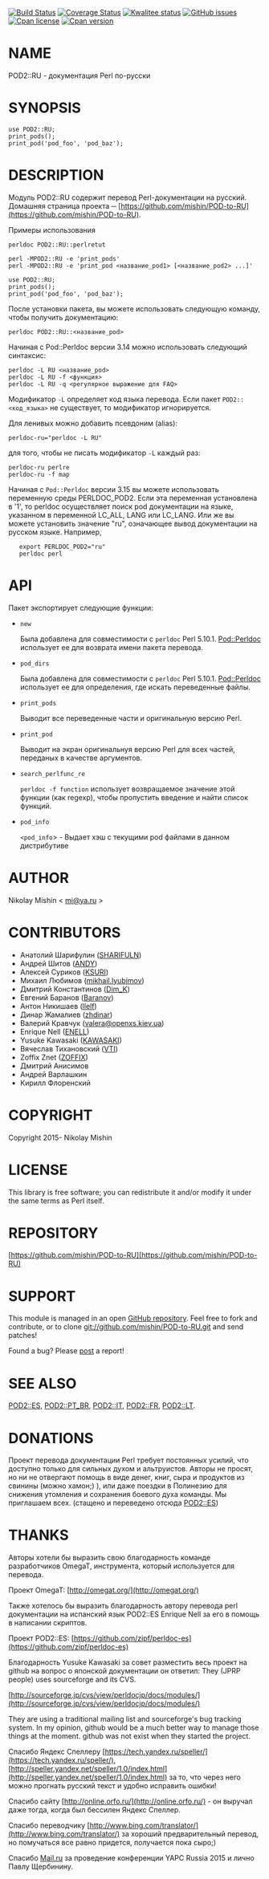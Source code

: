 [![Build Status](https://travis-ci.org/mishin/POD-to-RU.svg?branch=master)](https://travis-ci.org/mishin/POD-to-RU)
[![Coverage Status](https://coveralls.io/repos/mishin/POD-to-RU/badge.png?branch=master)](https://coveralls.io/r/mishin/POD-to-RU?branch=master)
[![Kwalitee status](http://cpants.cpanauthors.org/dist/POD2-RU.png)](http://cpants.charsbar.org/dist/overview/POD2-RU)
[![GitHub issues](https://img.shields.io/github/issues/mishin/POD-to-RU.svg)](https://github.com/mishin/POD-to-RU/issues)
[![Cpan license](https://img.shields.io/cpan/l/POD2-RU.svg)](https://metacpan.org/release/POD2-RU)
[![Cpan version](https://img.shields.io/cpan/v/POD2-RU.svg)](https://metacpan.org/release/POD2-RU)

# NAME

POD2::RU - документация Perl по-русски

# SYNOPSIS

    use POD2::RU;
    print_pods();
    print_pod('pod_foo', 'pod_baz');

# DESCRIPTION

Модуль POD2::RU содержит перевод Perl-документации на русский. 
Домашняя страница проекта ─ [https://github.com/mishin/POD-to-RU](https://github.com/mishin/POD-to-RU). 

Примеры использования

    perldoc POD2::RU::perlretut

    perl -MPOD2::RU -e 'print_pods'
    perl -MPOD2::RU -e 'print_pod <название_pod1> [<название_pod2> ...]'

    use POD2::RU;
    print_pods();
    print_pod('pod_foo', 'pod_baz');

После установки пакета, вы можете использовать следующую команду, чтобы получить документацию:

    perldoc POD2::RU::<название_pod>

Начиная с Pod::Perldoc версии 3.14 можно использовать следующий синтаксис:

    perldoc -L RU <название_pod>
    perldoc -L RU -f <функция>
    perldoc -L RU -q <регулярное выражение для FAQ>

Модификатор  `-L` определяет код языка перевода. Если пакет `POD2::<код_языка>` не существует, то модификатор игнорируется.

Для ленивых можно добавить псевдоним (alias):

    perldoc-ru="perldoc -L RU"

для того, чтобы не писать модификатор  `-L` каждый раз:

    perldoc-ru perlre
    perldoc-ru -f map

Начиная с  `Pod::Perldoc` версии 3.15 вы можете использовать переменную среды PERLDOC\_POD2. Если эта переменная установлена в '1', то perldoc осуществляет поиск pod документации на языке, указанном в переменной LC\_ALL, LANG или LC\_LANG. Или же вы можете установить значение "ru", означающее вывод документации на русском языке. Например,

       export PERLDOC_POD2="ru"
       perldoc perl

# API

Пакет экспортирует следующие функции:

- `new`

    Была добавлена для совместимости с `perldoc` Perl 5.10.1.
    [Pod::Perldoc](https://metacpan.org/pod/Pod::Perldoc) использует ее для возврата имени пакета перевода.

- `pod_dirs`

    Была добавлена для совместимости с `perldoc` Perl 5.10.1.
    [Pod::Perldoc](https://metacpan.org/pod/Pod::Perldoc) использует ее для определения, где искать переведенные файлы.

- `print_pods`

    Выводит все переведенные части и оригинальную версию Perl.

- `print_pod`

    Выводит на экран оригинальнуя версию Perl для всех частей, переданых в качестве аргументов.

- `search_perlfunc_re`

    `perldoc -f function` использует возвращаемое значение этой функции (как regexp), чтобы пропустить введение и найти список функций.

- `pod_info`

    `<pod_info`> - Выдает хэш с текущими pod файлами в данном дистрибутиве

# AUTHOR

Nikolay Mishin < mi@ya.ru >

# CONTRIBUTORS

- Анатолий Шарифулин ([SHARIFULN](https://metacpan.org/author/SHARIFULN))
- Андрей Шитов ([ANDY](https://metacpan.org/author/ANDY))
- Алексей Суриков ([KSURI](https://metacpan.org/author/KSURI))
- Михаил Любимов ([mikhail.lyubimov](http://event.perlrussia.ru/rpw2008/user/4579))
- Дмитрий Константинов ([Dim\_K](http://www.weblancer.net/users/Dim_K/portfolio/))
- Евгений Баранов ([Baranov](http://event.yapcrussia.org/mayperl2/user/161))
- Антон Никишаев ([llelf](https://github.com/llelf))
- Динар Жамалиев ([zhdinar](http://blog.perl5doc.ru))
- Валерий Кравчук ([valera@openxs.kiev.ua](http://www.opennet.ru/search.shtml?exclude=index|%2Fman.shtml&words=valera%40openxs.kiev.ua))
- Enrique Nell ([ENELL](https://metacpan.org/author/ENELL)) 
- Yusuke Kawasaki ([KAWASAKI](https://metacpan.org/author/KAWASAKI))
- Вячеслав Тихановский ([VTI](https://metacpan.org/author/VTI))
- Zoffix Znet ([ZOFFIX](https://metacpan.org/author/ZOFFIX))
- Дмитрий Анисимов
- Андрей Варлашкин
- Кирилл Флоренский

# COPYRIGHT

Copyright 2015- Nikolay Mishin

# LICENSE

This library is free software; you can redistribute it and/or modify
it under the same terms as Perl itself.

# REPOSITORY

[https://github.com/mishin/POD-to-RU](https://github.com/mishin/POD-to-RU)

# SUPPORT

This module is managed in an open [GitHub
repository](http://github.com/mishin/POD-to-RU/). Feel free to fork and
contribute, or to clone [git://github.com/mishin/POD-to-RU.git](git://github.com/mishin/POD-to-RU.git) and send
patches!

Found a bug? Please [post](http://github.com/perl-pod/test-pod/issues) a report!

# SEE ALSO

[POD2::ES](https://metacpan.org/pod/POD2::ES), [POD2::PT\_BR](https://metacpan.org/pod/POD2::PT_BR), [POD2::IT](https://metacpan.org/pod/POD2::IT), [POD2::FR](https://metacpan.org/pod/POD2::FR), [POD2::LT](https://metacpan.org/pod/POD2::LT).

# DONATIONS

Проект перевода документации Perl требует постоянных усилий, что доступно только для сильных духом и альтруистов.
Авторы не просят, но ни не отвергают помощь в виде денег, книг, сыра и продуктов из свинины (можно хамон;) ), или даже поездки в Полинезию для снижения утомления и сохранения боевого духа команды. Мы приглашаем всех. (стащено и переведено отсюда [POD2::ES](https://metacpan.org/pod/POD2::ES))

# THANKS 

Авторы хотели бы выразить свою благодарность команде разработчиков OmegaT, инструмента, который используется для перевода.

Проект OmegaT: [http://omegat.org/](http://omegat.org/)

Также хотелось бы выразить благодарность автору перевода perl документации на испанский язык 
POD2::ES Enrique Nell за его в помощь в написании скриптов.

Проект POD2::ES: [https://github.com/zipf/perldoc-es](https://github.com/zipf/perldoc-es)

Благодарность Yusuke Kawasaki за совет разместить весь проект на github
на вопрос о японской документации он ответил:
They (JPRP people) uses sourceforge and its CVS. 

[http://sourceforge.jp/cvs/view/perldocjp/docs/modules/](http://sourceforge.jp/cvs/view/perldocjp/docs/modules/)

They are using a traditional mailing list and sourceforge's bug tracking system. In my opinion, github would be a much better way to manage those things at the moment. github was not exist when they started the project.

Спасибо Яндекс Спеллеру [https://tech.yandex.ru/speller/](https://tech.yandex.ru/speller/), [http://speller.yandex.net/speller/1.0/index.html](http://speller.yandex.net/speller/1.0/index.html) за то, что через него можно прогнать русский
текст и удобно исправить ошибки!

Спасибо сайту [http://online.orfo.ru/](http://online.orfo.ru/) - он выручал даже тогда, когда был бессилен Яндекс Спеллер.

Спасибо переводчику [http://www.bing.com/translator/](http://www.bing.com/translator/) за хороший предварительный перевод,
но помучаться все равно придется, получается пока сыро;)

Спасибо [Mail.ru](https://metacpan.org/pod/Mail.ru) за проведение конференции YAPC Russia 2015 
и лично Павлу Щербинину.
